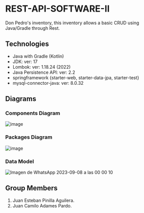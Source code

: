 # REST-API-SOFTWARE-II
Don Pedro's inventory, this inventory allows a basic CRUD using Java/Gradle through Rest.

## Technologies
- Java with Gradle (Kotlin)
- JDK: ver: 17
- Lombok: ver: 1.18.24 (2022)
- Java Persistence API: ver: 2.2
- springframework {starter-web, starter-data-jpa, starter-test}
- mysql-connector-java: ver: 8.0.32

## Diagrams
### Components Diagram
![image](https://github.com/pinillajuanes/Tarea-REST-API/assets/98667419/e11da35b-4e1a-4ecd-adc6-8ef1e8dbfade)

### Packages  Diagram
![image](https://github.com/pinillajuanes/Tarea-REST-API/assets/98667419/7ba40fe4-e29b-4846-8dad-5aef227fdd8f)

### Data Model
![Imagen de WhatsApp 2023-09-08 a las 00 00 10](https://github.com/pinillajuanes/Tarea-REST-API/assets/98667419/ed74a4a9-93d1-4563-a482-f932a3e8e75f)


## Group Members
1. Juan Esteban Pinilla Aguilera.
2. Juan Camilo Adames Pardo.
